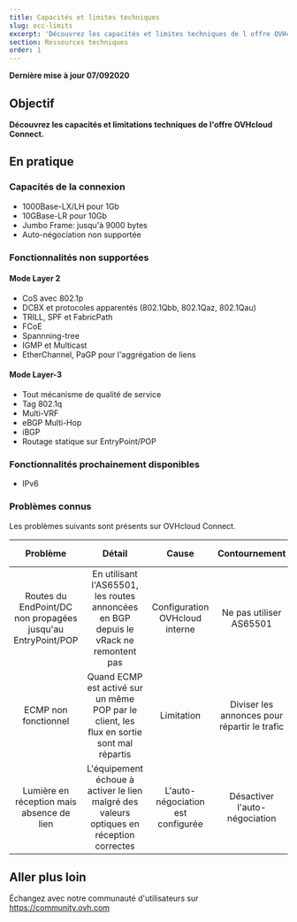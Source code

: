 ```yaml
---
title: Capacités et limites techniques
slug: occ-limits
excerpt: 'Découvrez les capacités et limites techniques de l offre OVHcloud Connect'
section: Ressources techniques
order: 1
---
```


**Dernière mise à jour 07/092020**

## Objectif

**Découvrez les capacités et limitations techniques de l'offre OVHcloud Connect.**

## En pratique

### Capacités de la connexion

* 1000Base-LX/LH pour 1Gb
* 10GBase-LR pour 10Gb
* Jumbo Frame: jusqu'à 9000 bytes
* Auto-négociation non supportée

### Fonctionnalités non supportées

#### Mode Layer 2

* CoS avec 802.1p
* DCBX et protocoles apparentés (802.1Qbb, 
802.1Qaz, 802.1Qau)
* TRILL, SPF et FabricPath
* FCoE
* Spannning-tree
* IGMP et Multicast
* EtherChannel, PaGP pour l'aggrégation de liens

#### Mode Layer-3

* Tout mécanisme de qualité de service
* Tag 802.1q
* Multi-VRF
* eBGP Multi-Hop
* iBGP
* Routage statique sur EntryPoint/POP

### Fonctionnalités prochainement disponibles

* IPv6

### Problèmes connus

Les problèmes suivants sont présents sur OVHcloud Connect.

| Problème | Détail | Cause | Contournement | Sites impactés |
|:--------:|:------:|:-----:|:-------------:|:--------------:|
| Routes du EndPoint/DC non propagées jusqu'au EntryPoint/POP | En utilisant l'AS65501, les routes annoncées en BGP depuis le vRack ne remontent pas | Configuration OVHcloud interne | Ne pas utiliser AS65501 | ALL |
| ECMP non fonctionnel | Quand ECMP est activé sur un même POP par le client, les flux en sortie sont mal répartis | Limitation | Diviser les annonces pour répartir le trafic | Tous les POP |
| Lumière en réception mais absence de lien | L'équipement échoue à activer le lien malgré des valeurs optiques en réception correctes | L'auto-négociation est configurée | Désactiver l'auto-négociation | Tous les POP |

## Aller plus loin

Échangez avec notre communauté d'utilisateurs sur <https://community.ovh.com>
